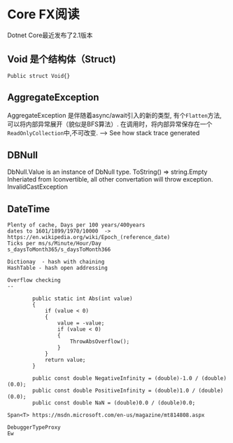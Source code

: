 # Core FX阅读

Dotnet Core最近发布了2.1版本

## Void 是个结构体（Struct)
```
Public struct Void{}
```

## AggregateException

AggregateException 是伴随着async/await引入的新的类型, 有个`Flatten`方法, 可以将内部异常展开（貌似是BFS算法）. 在调用时，将内部异常保存在一个`ReadOnlyCollection`中,不可改变. --> See how stack trace generated


## DBNull

DbNull.Value is an instance of DbNull type. ToString() => string.Empty
Inheriated from Iconvertible, all other convertation will throw exception. InvalidCastException

## DateTime

```
Plenty of cache, Days per 100 years/400years 
dates to 1601/1899/1970/10000  -> https://en.wikipedia.org/wiki/Epoch_(reference_date)
Ticks per ms/s/Minute/Hour/Day
s_daysToMonth365/s_daysToMonth366

```

```
Dictionay  - hash with chaining
HashTable - hash open addressing

```

```
Overflow checking
--

        public static int Abs(int value)
        {
            if (value < 0)
            {
                value = -value;
                if (value < 0)
                {
                    ThrowAbsOverflow();
                }
            }
            return value;
        }

```

```
        public const double NegativeInfinity = (double)-1.0 / (double)(0.0);
        public const double PositiveInfinity = (double)1.0 / (double)(0.0);
        public const double NaN = (double)0.0 / (double)0.0;

```
```
Span<T> https://msdn.microsoft.com/en-us/magazine/mt814808.aspx
```
```
DebuggerTypeProxy
Ew 
```